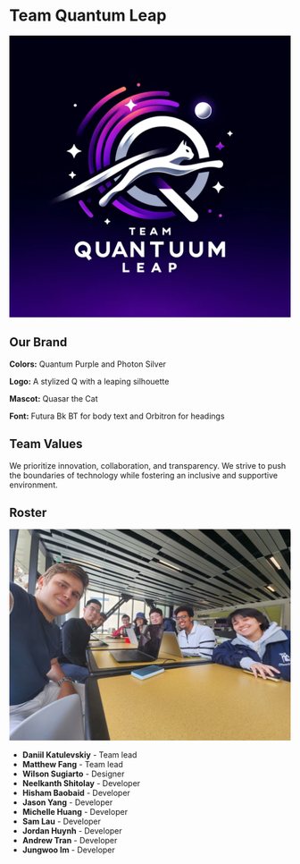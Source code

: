 # Team Quantum Leap

![Image](./branding/quantleap-logo.webp)

## Our Brand

**Colors:** Quantum Purple and Photon Silver

**Logo:** A stylized Q with a leaping silhouette

**Mascot:** Quasar the Cat

**Font:** Futura Bk BT for body text and Orbitron for headings

## Team Values

We prioritize innovation, collaboration, and transparency. We strive to push the boundaries of technology while fostering an inclusive and supportive environment.

## Roster

![Image](./photo_2024-04-14_15-24-04.jpg)

- **Daniil Katulevskiy** - Team lead
- **Matthew Fang** - Team lead
- **Wilson Sugiarto** - Designer
- **Neelkanth Shitolay** - Developer
- **Hisham Baobaid** - Developer
- **Jason Yang** - Developer
- **Michelle Huang** - Developer
- **Sam Lau** - Developer
- **Jordan Huynh** - Developer
- **Andrew Tran** - Developer
- **Jungwoo Im** - Developer
